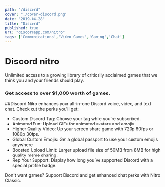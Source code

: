 ```yaml
---
path: "/discord"
cover: "./cover-discord.png"
date: "2019-04-28"
title: "Discord"
published: true
url: "discordapp.com/nitro"
tags: ['Communications','Video Games','Gaming','Chat']
---
```

# Discord nitro
Unlimited access to a growing library of critically acclaimed games that we think you and your friends should play.

### Get access to over $1,000 worth of games.

##Discord Nitro enhances your all-in-one Discord voice, video, and text chat. Check out the perks you'll get:
* Custom Discord Tag: Choose your tag while you’re subscribed.
* Animated Fun: Upload GIFs for animated avatars and emojis.
* Higher Quality Video: Up your screen share game with 720p 60fps or 1080p 30fps.
* Global Custom Emojis: Get a global passport to use your custom emojis anywhere.
* Boosted Upload Limit: Larger upload file size of 50MB from 8MB for high quality meme sharing.
* Rep Your Support: Display how long you’ve supported Discord with a special profile badge.

Don't want games? Support Discord and get enhanced chat perks with Nitro Classic.

